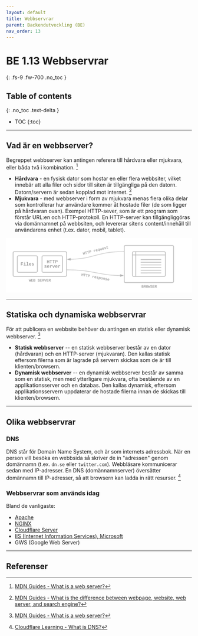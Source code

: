 ```yaml
---
layout: default
title: Webbservrar
parent: Backendutveckling (BE)
nav_order: 13
---
```


# BE 1.13 Webbservrar
{: .fs-9 .fw-700 .no_toc }

## Table of contents
{: .no_toc .text-delta }

- TOC
{:toc}

---

## Vad är en webbserver?

Begreppet webbserver kan antingen referera till hårdvara eller mjukvara, eller båda två i kombination. [^1]

- **Hårdvara** - en fysisk dator som hostar en eller flera webbsiter, vilket innebär att alla filer och sidor till siten är tillgängliga på den datorn. Datorn/servern är sedan kopplad mot internet. [^2]
- **Mjukvara** - med webbserver i form av mjukvara menas flera olika delar som kontrollerar hur användare kommer åt hostade filer (de som ligger på hårdvaran ovan). Exempel HTTP-sever, som är ett program som förstår URL:en och HTTP-protokoll. En HTTP-server kan tillgängliggöras via domännamnet på webbsiten, och levererar sitens content/innehåll till användarens enhet (t.ex. dator, mobil, tablet).

![web-server](../assets/web-server.png)

---

## Statiska och dynamiska webbservrar

För att publicera en webbsite behöver du antingen en statisk eller dynamisk webbserver. [^1]

- **Statisk webbserver** -- en statisk webbserver består av en dator (hårdvaran) och en HTTP-server (mjukvaran). Den kallas statisk eftersom filerna som är lagrade på servern skickas som de är till klienten/browsern.
- **Dynamisk webbserver** -- en dynamisk webbserver består av samma som en statisk, men med ytterligare mjukvara, ofta bestående av en applikationsserver och en databas. Den kallas dynamisk, eftersom applikationsservern uppdaterar de hostade filerna innan de skickas till klienten/browsern.

---

## Olika webbservrar

### DNS

DNS står för Domain Name System, och är som internets adressbok. När en person vill besöka en webbsida så skriver de in "adressen" genom domännamn (t.ex. `dn.se` eller `twitter.com`). Webbläsare kommunicerar sedan med IP-adresser. En DNS (domännamnserver) översätter domännamn till IP-adresser, så att browsern kan ladda in rätt resurser. [^3]

### Webbservrar som används idag

Bland de vanligaste:

- [Apache](https://httpd.apache.org/)
- [NGINX](https://www.nginx.com/)
- [Cloudflare Server](https://www.cloudflare.com/en-gb/)
- [IIS (Internet Information Services), Microsoft](https://www.iis.net/)
- GWS (Google Web Server)

---

## Referenser

[^1]: [MDN Guides - What is a web server?](https://developer.mozilla.org/en-US/docs/Learn/Common_questions/What_is_a_web_server)
[^2]: [MDN Guides - What is the difference between webpage, website, web server, and search engine?](https://developer.mozilla.org/en-US/docs/Learn/Common_questions/Pages_sites_servers_and_search_engines)
[^3]: [Cloudflare Learning - What is DNS?](https://www.cloudflare.com/en-gb/learning/dns/what-is-dns/)